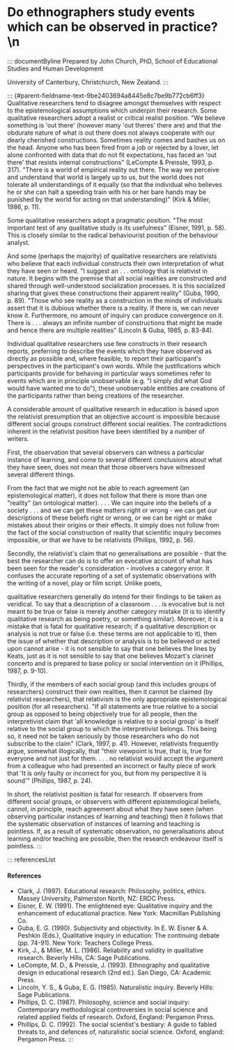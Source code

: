 # Do ethnographers study events which can be observed in practice? \n

::: documentByline
Prepared by John Church, PhD, School of Educational Studies and Human
Development

University of Canterbury, Christchurch, New Zealand.
:::

::: {#parent-fieldname-text-9be2403694a8445e8c7be9b772cb6ff3}
Qualitative researchers tend to disagree amongst themselves with respect
to the epistemological assumptions which underpin their research. Some
qualitative researchers adopt a realist or critical realist position.
"We believe something is \'out there\' (however many \'out theres\'
there are) and that the obdurate nature of what is out there does not
always cooperate with our dearly cherished constructions. Sometimes
reality comes and bashes us on the head. Anyone who has been fired from
a job or rejected by a lover, let alone confronted with data that do not
fit expectations, has faced an \'out there\' that resists internal
constructions" (LeCompte & Preissle, 1993, p. 317). "There is a world of
empirical reality out there. The way we perceive and understand that
world is largely up to us, but the world does not tolerate all
understandings of it equally (so that the individual who believes he or
she can halt a speeding train with his or her bare hands may be punished
by the world for acting on that understanding)" (Kirk & Miller, 1986, p.
11).

Some qualitative researchers adopt a pragmatic position. "The most
important test of any qualitative study is its usefulness" (Eisner,
1991, p. 58). This is closely similar to the radical behaviourist
position of the behaviour analyst.

And some (perhaps the majority) of qualitative researchers are
relativists who believe that each individual constructs their own
interpretation of what they have seen or heard. "I suggest an . . .
ontology that is relativist in nature. It begins with the premise that
all social realities are constructed and shared through well-understood
socialization processes. It is this socialized sharing that gives these
constructions their apparent reality" (Guba, 1990, p. 89). "Those who
see reality as a construction in the minds of individuals assert that it
is dubious whether there is a reality. If there is, we can never know
it. Furthermore, no amount of inquiry can produce convergence on it.
There is . . . always an infinite number of constructions that might be
made and hence there are multiple realities" (Lincoln & Guba, 1985, p.
83-84).

Individual qualitative researchers use few constructs in their research
reports, preferring to describe the events which they have observed as
directly as possible and, where feasible, to report their participant\'s
perspectives in the participant\'s own words. While the justifications
which participants provide for behaving in particular ways sometimes
refer to events which are in principle unobservable (e.g. "I simply did
what God would have wanted me to do"), these unobservable entities are
creations of the participants rather than being creations of the
researcher.

A considerable amount of qualitative research in education is based upon
the relativist presumption that an objective account is impossible
because different social groups construct different social realities.
The contradictions inherent in the relativist position have been
identified by a number of writers.

First, the observation that several observers can witness a particular
instance of learning, and come to several different conclusions about
what they have seen, does not mean that those observers have witnessed
several different things.

From the fact that we might not be able to reach agreement (an
epistemological matter), it does not follow that there is more than one
"reality" (an ontological matter). . . . We can inquire into the beliefs
of a society . . . and we can get these matters right or wrong - we can
get our descriptions of these beliefs right or wrong, or we can be right
or make mistakes about their origins or their effects. It simply does
not follow from the fact of the social construction of reality that
scientific inquiry becomes impossible, or that we have to be relativists
(Phillips, 1992, p. 56).

Secondly, the relativist\'s claim that no generalisations are possible -
that the best the researcher can do is to offer an evocative account of
what has been seen for the reader\'s consideration - involves a category
error. It confuses the accurate reporting of a set of systematic
observations with the writing of a novel, play or film script. Unlike
poets,

qualitative researchers generally do intend for their findings to be
taken as veridical. To say that a description of a classroom . . . is
evocative but is not meant to be true or false is merely another
category mistake (it is to identify qualitative research as being
poetry, or something similar). Moreover, it is a mistake that is fatal
for qualitative research; if a qualitative description or analysis is
not true or false (i.e. these terms are not applicable to it), then the
issue of whether that description or analysis is to be believed or acted
upon cannot arise - it is not sensible to say that one believes the
lines by Keats, just as it is not sensible to say that one believes
Mozart\'s clarinet concerto and is prepared to base policy or social
intervention on it (Phillips, 1987, p. 9-10).

Thirdly, if the members of each social group (and this includes groups
of researchers) construct their own realities, then it cannot be claimed
(by relativist researchers), that relativism is the only appropriate
epistemological position (for all researchers). "If all statements are
true relative to a social group as opposed to being objectively true for
all people, then the interpretivist claim that \'all knowledge is
relative to a social group\' is itself relative to the social group to
which the interpretivist belongs. This being so, it need not be taken
seriously by those researchers who do not subscribe to the claim"
(Clark, 1997, p. 41). However, relativists frequently argue, somewhat
illogically, that "their viewpoint is true, that is, true for everyone
and not just for them. . . . no relativist would accept the argument
from a colleague who had presented an incorrect or faulty piece of work
that \'It is only faulty or incorrect for you, but from my perspective
it is sound\'" (Phillips, 1987, p. 24).

In short, the relativist position is fatal for research. If observers
from different social groups, or observers with different
epistemological beliefs, cannot, in principle, reach agreement about
what they have seen (when observing particular instances of learning and
teaching) then it follows that the systematic observation of instances
of learning and teaching is pointless. If, as a result of systematic
observation, no generalisations about learning and/or teaching are
possible, then the research endeavour itself is pointless.
:::

::: referencesList
#### References

-   Clark, J. (1997). Educational research: Philosophy, politics,
    ethics. Massey University, Palmerston North, NZ: ERDC Press.
-   Eisner, E. W. (1991). The enlightened eye: Qualitative inquiry and
    the enhancement of educational practice. New York: Macmillan
    Publishing Co.
-   Guba, E. G. (1990). Subjectivity and objectivity. In E. W. Eisner
    & A. Peshkin (Eds.), Qualitative inquiry in education: The
    continuing debate (pp. 74-91). New York: Teachers College Press.
-   Kirk, J., & Miller, M. L. (1986). Reliability and validity in
    qualitative research. Beverly Hills, CA: Sage Publications.
-   LeCompte, M. D., & Preissle, J. (1993). Ethnography and qualitative
    design in educational research (2nd ed.). San Diego, CA: Academic
    Press.
-   Lincoln, Y. S., & Guba, E. G. (1985). Naturalistic inquiry. Beverly
    Hills: Sage Publications.
-   Phillips, D. C. (1987). Philosophy, science and social inquiry:
    Contemporary methodological controversies in social science and
    related applied fields of research. Oxford, England: Pergamon Press.
-   Phillips, D. C. (1992). The social scientist\'s bestiary: A guide to
    fabled threats to, and defences of, naturalistic social science.
    Oxford, england: Pergamon Press.
:::
